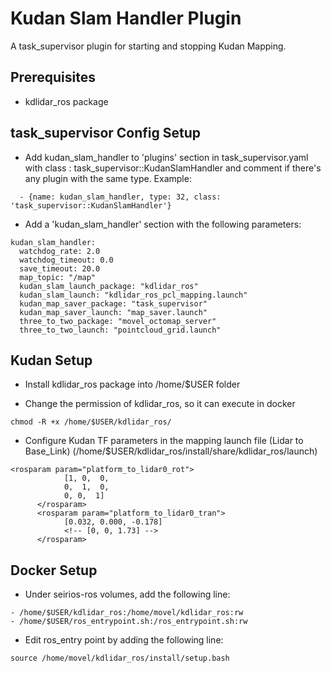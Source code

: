 # Kudan Slam Handler Plugin
A task\_supervisor plugin for starting and stopping Kudan Mapping.

## Prerequisites
* kdlidar_ros package

## task\_supervisor Config Setup

* Add kudan\_slam\_handler to 'plugins' section in task\_supervisor.yaml with class : task\_supervisor::KudanSlamHandler and comment if there's any plugin with the same type. Example:

```
  - {name: kudan_slam_handler, type: 32, class: 'task_supervisor::KudanSlamHandler'}
```

* Add a 'kudan_slam_handler' section with the following parameters:
```
kudan_slam_handler:
  watchdog_rate: 2.0
  watchdog_timeout: 0.0
  save_timeout: 20.0
  map_topic: "/map"
  kudan_slam_launch_package: "kdlidar_ros"
  kudan_slam_launch: "kdlidar_ros_pcl_mapping.launch"
  kudan_map_saver_package: "task_supervisor"
  kudan_map_saver_launch: "map_saver.launch"
  three_to_two_package: "movel_octomap_server"
  three_to_two_launch: "pointcloud_grid.launch"
```
## Kudan Setup
* Install kdlidar_ros package into /home/$USER folder

* Change the permission of kdlidar_ros, so it can execute in docker
```
chmod -R +x /home/$USER/kdlidar_ros/
```

* Configure Kudan TF parameters in the mapping launch file (Lidar to Base_Link) (/home/$USER/kdlidar_ros/install/share/kdlidar_ros/launch)
```
<rosparam param="platform_to_lidar0_rot">
            [1, 0,  0,
            0,  1,  0,
            0, 0,  1]
      </rosparam>
      <rosparam param="platform_to_lidar0_tran">
            [0.032, 0.000, -0.178]
            <!-- [0, 0, 1.73] -->
      </rosparam>
```

## Docker Setup
* Under seirios-ros volumes, add the following line:
```
- /home/$USER/kdlidar_ros:/home/movel/kdlidar_ros:rw 
- /home/$USER/ros_entrypoint.sh:/ros_entrypoint.sh:rw  
```

* Edit ros_entry point by adding the following line:
```
source /home/movel/kdlidar_ros/install/setup.bash
```
